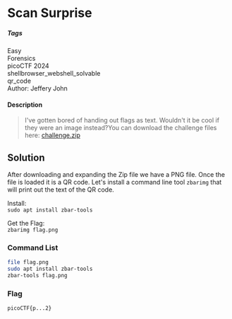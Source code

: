 # Scan Surprise
##### Tags
Easy\
Forensics\
picoCTF 2024\
shellbrowser_webshell_solvable\
qr_code\
Author: Jeffery John
#### Description
> I've gotten bored of handing out flags as text. Wouldn't it be cool if they were an image instead?You can download the challenge files here: [challenge.zip](https://artifacts.picoctf.net/c_atlas/2/challenge.zip)
## Solution
After downloading and expanding the Zip file we have a PNG file.  Once the file is loaded it is a QR code.  Let's install a command line tool `zbarimg` that will print out the text of the QR code.

Install:\
`sudo apt install zbar-tools`

Get the Flag:\
`zbarimg flag.png`
### Command List
```bash
file flag.png
sudo apt install zbar-tools
zbar-tools flag.png
```

### Flag
`picoCTF{p...2}`
